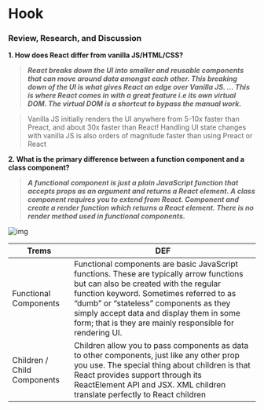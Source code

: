 # Hook

### Review, Research, and Discussion

**1. How does React differ from vanilla JS/HTML/CSS?**

> ***React breaks down the UI into smaller and reusable components that can move around data amongst each other. This breaking down of the UI is what gives React an edge over Vanilla JS. ... This is where React comes in with a great feature i.e its own virtual DOM. The virtual DOM is a shortcut to bypass the manual work.***

> Vanilla JS initially renders the UI anywhere from 5-10x faster than Preact, and about 30x faster than React! Handling UI state changes with vanilla JS is also orders of magnitude faster than using Preact or React


**2. What is the primary difference between a function component and a class component?**

> ***A functional component is just a plain JavaScript function that accepts props as an argument and returns a React element. A class component requires you to extend from React. Component and create a render function which returns a React element. There is no render method used in functional components.***

![img](https://miro.medium.com/max/1400/1*6-bN_FxEMfRTHZSouF8DLg.png)

Trems|DEF
-----|---
Functional Components|Functional components are basic JavaScript functions. These are typically arrow functions but can also be created with the regular function keyword. Sometimes referred to as “dumb” or “stateless” components as they simply accept data and display them in some form; that is they are mainly responsible for rendering UI.
Children / Child Components|  Children allow you to pass components as data to other components, just like any other prop you use. The special thing about children is that React provides support through its ReactElement API and JSX. XML children translate perfectly to React children 
